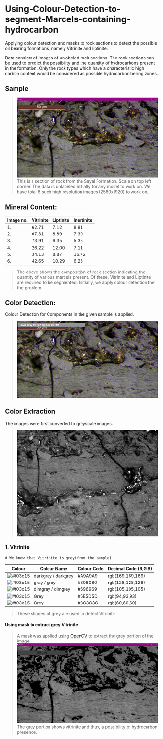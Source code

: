 # Using-Colour-Detection-to-segment-Marcels-containing-hydrocarbon
Applying colour detection and masks to rock sections to detect the possible oil bearing formations, namely Vitrinite and liptinite.

Data consists of images of unlabeled rock sections.
The rock sections can be used to predict the possibility and the quantity of hydrocarbons present in the formation.
Only the rock types which have a characteristic high carbon content would be considered as possible hydrocarbon bering zones.

## Sample
>![1](https://github.com/PranjalGhildiyal/Using-Colour-Detection-to-segment-Rocks-containing-hydrocarbon/blob/main/Accessories/Sample.png)
>This is a section of rock from the Sayal Formation. Scale on top left corner.
>The data is unlabeled initially for any model to work on.
>We have total 6 such high resolution images (2560x1920) to work on.

## Mineral Content:
| Image no. | Vitrinite  | Liptinite | Inertinite |
| --------- | ---------- | --------- | ---------- |
| 1.  | 62.71  | 7.12 | 8.81 |
| 2.  | 67.31  | 8.89 | 7.30 |
| 3.  | 73.91  | 6.35 | 5.35 |
| 4.  | 26.22  | 12.00 | 7.11 |
| 5.  | 34.13  | 8.87 | 16.72 |
| 6.  | 42.65  | 10.29 | 6.25 |
>The above shows the composition of rock section indicating the quantity of various marcels present.
>Of these, Vitrinite and Liptinite are required to be segmented. Initially, we apply colour detection the the problem.

## Color Detection:
Colour Detection for Components in the given sample is applied.
>![Colour Detection](https://github.com/PranjalGhildiyal/Using-Colour-Detection-to-segment-Rocks-containing-hydrocarbon/blob/main/Accessories/Colour%20Detection.png)


## Color Extraction
The images were first converted to greyscale images.
>![Greyscale](https://github.com/PranjalGhildiyal/Using-Colour-Detection-to-segment-Rocks-containing-hydrocarbon/blob/main/Accessories/Greyscale.png)
### 1. Vitrinite
```diff
# We know that Vitrinite is grey(from the sample)
```
| Colour |Colour Name | Colour Code | Decimal Code (R,G,B) |
| ------ | ---------  | ----------- | -------------------- |
|![#f03c15](https://via.placeholder.com/15/A9A9A9/000000?text=+) | 		darkgray / darkgrey | #A9A9A9| rgb(169,169,169) |
|![#f03c15](https://via.placeholder.com/15/808080/000000?text=+) | 	gray / grey | #808080| rgb(128,128,128) |
|![#f03c15](https://via.placeholder.com/15/696969/000000?text=+) | 	dimgray / dimgrey | #696969 | rgb(105,105,105)|
|![#f03c15](https://via.placeholder.com/15/5E5D5D/000000?text=+) | Grey	| #5E5D5D | rgb(94,93,93) |
|![#f03c15](https://via.placeholder.com/15/3C3C3C/000000?text=+) | 	Grey | #3C3C3C | rgb(60,60,60) |
>These shades of grey are used to detect Vitrinite

#### Using mask to extract grey Vitrinite
>A mask was applied using [OpenCV](https://opencv.org/) to extract the grey portion of the image.
>![Mask](https://github.com/PranjalGhildiyal/Using-Colour-Detection-to-segment-Rocks-containing-hydrocarbon/blob/main/Accessories/Mask-%20Vitrinite.png)
>The grey portion shows vitrinite and thus, a possibility of hydrocarbon presence.

